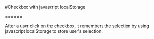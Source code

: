 #Checkbox with javascript localStorage

======

After a user click on the checkbox, it remembers the selection by using javascript localStorage to store user's selection. 


